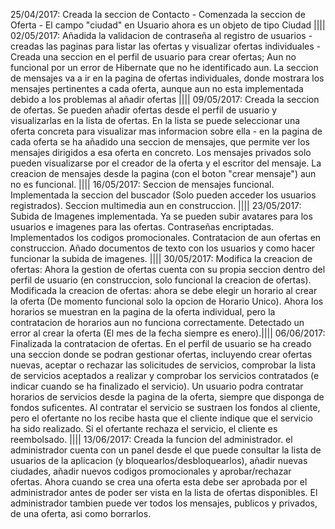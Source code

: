 25/04/2017: Creada la seccion de Contacto - Comenzada la seccion de Oferta - El campo "ciudad" en Usuario ahora es un objeto de tipo Ciudad ||||
02/05/2017: Añadida la validacion de contraseña al registro de usuarios - creadas las paginas para listar las ofertas y visualizar ofertas individuales - Creada una seccion
en el perfil de usuario para crear ofertas; Aun no funcional por un error de Hibernate que no he identificado aun. La seccion de mensajes va a ir en la pagina de ofertas individuales,
donde mostrara los mensajes pertinentes a cada oferta, aunque aun no esta implementada debido a los problemas al añadir ofertas ||||
09/05/2017: Creada la seccion de ofertas. Se pueden añadir ofertas desde el perfil de usuario y visualizarlas en la lista de ofertas. En la lista se puede seleccionar
una oferta concreta para visualizar mas informacion sobre ella - en la pagina de cada oferta se ha añadido una seccion de mensajes, que permite ver los mensajes dirigidos a esa
oferta en concreto. Los mensajes privados solo pueden visualizarse por el creador de la oferta y el escritor del mensaje. La creacion de mensajes desde la pagina (con el boton 
"crear mensaje") aun no es funcional. |||| 16/05/2017: Seccion de mensajes funcional. Implementada la seccion del buscador (Solo pueden acceder los usuarios registrados). Seccion
multimedia aun en construccion. |||| 23/05/2017: Subida de Imagenes implementada. Ya se pueden subir avatares para los usuarios e imagenes para las ofertas. Contraseñas encriptadas.
Implementados los codigos promocionales. Contratacion de aun ofertas en construccion. Añado documentos de texto con los usuarios y como hacer funcionar la subida de imagenes.
|||| 30/05/2017: Modifica la creacion de ofertas: Ahora la gestion de ofertas cuenta con su propia seccion dentro del perfil de usuario (en construccion, solo funcional la creacion
de ofertas). Modificada la creacion de ofertas: ahora se debe elegir un horario al crear la oferta (De momento funcional solo la opcion de Horario Unico). Ahora los horarios se muestran
en la pagina de la oferta individual, pero la contratacion de horarios aun no funciona correctamente. Detectado un error al crear la oferta (El mes de la fecha siempre es enero).||||
06/06/2017: Finalizada la contratacion de ofertas. En el perfil de usuario se ha creado una seccion donde se podran gestionar ofertas, incluyendo crear ofertas nuevas, aceptar o rechazar las
solicitudes de servicios, comprobar la lista de servicios aceptados a realizar y comprobar los servicios contratados (e indicar cuando se ha finalizado el servicio). Un usuario podra
contratar horarios de servicios desde la pagina de la oferta, siempre que disponga de fondos suficentes. Al contratar el servicio se sustraen los fondos al cliente, pero el ofertante
no los recibe hasta que el cliente indique que el servicio ha sido realizado. Si el ofertante rechaza el servicio, el cliente es reembolsado. |||| 13/06/2017: Creada la funcion del administrador.
el administrador cuenta con un panel desde el que puede consultar la lista de usuarios de la aplicacion (y bloquearlos/desbloquearlos), añadir nuevas ciudades, añadir nuevos codigos promocionales
y aprobar/rechazar ofertas. Ahora cuando se crea una oferta esta debe ser aprobada por el administrador antes de poder ser vista en la lista de ofertas disponibles. El administrador tambien
puede ver todos los mensajes, publicos y privados, de una oferta, asi como borrarlos.